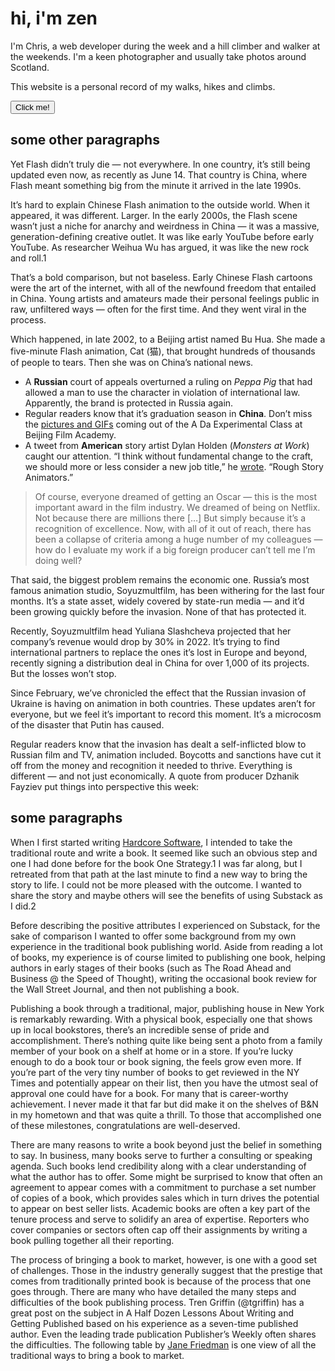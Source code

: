 # hi, i'm zen

I'm Chris, a web developer during the week and a hill climber and walker at the weekends. I'm a keen photographer and usually take photos around Scotland.

This website is a personal record of my walks, hikes and climbs.

<button class="px-4 py-2 border mb-4" onclick="foo()">Click me!</button>

## some other paragraphs

Yet Flash didn’t truly die — not everywhere. In one country, it’s still being updated even now, as recently as June 14. That country is China, where Flash meant something big from the minute it arrived in the late 1990s.

It’s hard to explain Chinese Flash animation to the outside world. When it appeared, it was different. Larger. In the early 2000s, the Flash scene wasn’t just a niche for anarchy and weirdness in China — it was a massive, generation-defining creative outlet. It was like early YouTube before early YouTube. As researcher Weihua Wu has argued, it was like the new rock and roll.1

That’s a bold comparison, but not baseless. Early Chinese Flash cartoons were the art of the internet, with all of the newfound freedom that entailed in China. Young artists and amateurs made their personal feelings public in raw, unfiltered ways — often for the first time. And they went viral in the process.

Which happened, in late 2002, to a Beijing artist named Bu Hua. She made a five-minute Flash animation, Cat (猫), that brought hundreds of thousands of people to tears. Then she was on China’s national news.

- A **Russian** court of appeals overturned a ruling on _Peppa Pig_ that had allowed a man to use the character in violation of international law. Apparently, the brand is protected in Russia again.
- Regular readers know that it’s graduation season in **China**. Don’t miss the [pictures and GIFs](food) coming out of the A Da Experimental Class at Beijing Film Academy.
- A tweet from **American** story artist Dylan Holden (_Monsters at Work_) caught our attention. “I think without fundamental change to the craft, we should more or less consider a new job title,” he [wrote](link). “Rough Story Animators.”

> Of course, everyone dreamed of getting an Oscar — this is the most important award in the film industry. We dreamed of being on Netflix. Not because there are millions there […] But simply because it’s a recognition of excellence. Now, with all of it out of reach, there has been a collapse of criteria among a huge number of my colleagues — how do I evaluate my work if a big foreign producer can’t tell me I’m doing well?

That said, the biggest problem remains the economic one. Russia’s most famous animation studio, Soyuzmultfilm, has been withering for the last four months. It’s a state asset, widely covered by state-run media — and it’d been growing quickly before the invasion. None of that has protected it.

Recently, Soyuzmultfilm head Yuliana Slashcheva projected that her company’s revenue would drop by 30% in 2022. It’s trying to find international partners to replace the ones it’s lost in Europe and beyond, recently signing a distribution deal in China for over 1,000 of its projects. But the losses won’t stop.

Since February, we’ve chronicled the effect that the Russian invasion of Ukraine is having on animation in both countries. These updates aren’t for everyone, but we feel it’s important to record this moment. It’s a microcosm of the disaster that Putin has caused.

Regular readers know that the invasion has dealt a self-inflicted blow to Russian film and TV, animation included. Boycotts and sanctions have cut it off from the money and recognition it needed to thrive. Everything is different — and not just economically. A quote from producer Dzhanik Fayziev put things into perspective this week:

## some paragraphs

When I first started writing [Hardcore Software](https://www.janefriedman.com/key-book-publishing-path/), I intended to take the traditional route and write a book. It seemed like such an obvious step and one I had done before for the book One Strategy.1 I was far along, but I retreated from that path at the last minute to find a new way to bring the story to life. I could not be more pleased with the outcome. I wanted to share the story and maybe others will see the benefits of using Substack as I did.2

Before describing the positive attributes I experienced on Substack, for the sake of comparison I wanted to offer some background from my own experience in the traditional book publishing world. Aside from reading a lot of books, my experience is of course limited to publishing one book, helping authors in early stages of their books (such as The Road Ahead and Business @ the Speed of Thought), writing the occasional book review for the Wall Street Journal, and then not publishing a book.

Publishing a book through a traditional, major, publishing house in New York is remarkably rewarding. With a physical book, especially one that shows up in local bookstores, there’s an incredible sense of pride and accomplishment. There’s nothing quite like being sent a photo from a family member of your book on a shelf at home or in a store. If you’re lucky enough to do a book tour or book signing, the feels grow even more. If you’re part of the very tiny number of books to get reviewed in the NY Times and potentially appear on their list, then you have the utmost seal of approval one could have for a book. For many that is career-worthy achievement. I never made it that far but did make it on the shelves of B&N in my hometown and that was quite a thrill. To those that accomplished one of these milestones, congratulations are well-deserved.

There are many reasons to write a book beyond just the belief in something to say. In business, many books serve to further a consulting or speaking agenda. Such books lend credibility along with a clear understanding of what the author has to offer. Some might be surprised to know that often an agreement to appear comes with a commitment to purchase a set number of copies of a book, which provides sales which in turn drives the potential to appear on best seller lists. Academic books are often a key part of the tenure process and serve to solidify an area of expertise. Reporters who cover companies or sectors often cap off their assignments by writing a book pulling together all their reporting.

The process of bringing a book to market, however, is one with a good set of challenges. Those in the industry generally suggest that the prestige that comes from traditionally printed book is because of the process that one goes through. There are many who have detailed the many steps and difficulties of the book publishing process. Tren Griffin (@tgriffin) has a great post on the subject in A Half Dozen Lessons About Writing and Getting Published based on his experience as a seven-time published author. Even the leading trade publication Publisher’s Weekly often shares the difficulties. The following table by [Jane Friedman](https://www.janefriedman.com/key-book-publishing-path/) is one view of all the traditional ways to bring a book to market.
